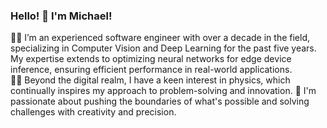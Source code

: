 ### Hello! 👋 I'm Michael!
👨‍💻 I’m an experienced software engineer with over a decade in the field, specializing in Computer Vision and Deep Learning for the past five years. My expertise extends to optimizing neural networks for edge device inference, ensuring efficient performance in real-world applications.
👨‍🔬 Beyond the digital realm, I have a keen interest in physics, which continually inspires my approach to problem-solving and innovation.
🚀 I'm passionate about pushing the boundaries of what's possible and solving challenges with creativity and precision.

<!--
**MIchaelKa/michaelka** is a ✨ _special_ ✨ repository because its `README.md` (this file) appears on your GitHub profile.

Here are some ideas to get you started:

- 🔭 I’m currently working on ...
- 🌱 I’m currently learning ...
- 👯 I’m looking to collaborate on ...
- 🤔 I’m looking for help with ...
- 💬 Ask me about ...
- 📫 How to reach me: ...
- 😄 Pronouns: ...
- ⚡ Fun fact: ...
-->

